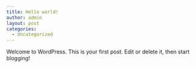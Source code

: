 ```yaml
---
title: Hello world!
author: admin
layout: post
categories:
  - Uncategorized
---
```

<p>Welcome to WordPress. This is your first post. Edit or delete it, then start blogging!</p>
